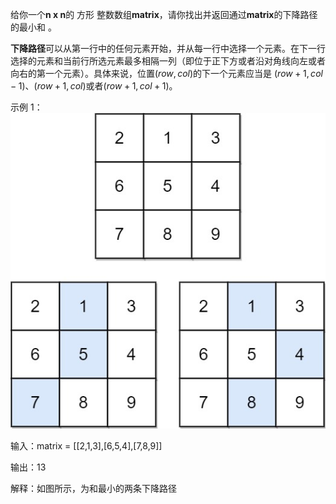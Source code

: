 给你一个**n x n**的 方形 整数数组**matrix**，请你找出并返回通过**matrix**的下降路径的最小和 。

**下降路径**可以从第一行中的任何元素开始，并从每一行中选择一个元素。在下一行选择的元素和当前行所选元素最多相隔一列（即位于正下方或者沿对角线向左或者向右的第一个元素）。具体来说，位置$(row, col)$的下一个元素应当是 $(row + 1, col - 1)$、$(row + 1, col)$或者$(row + 1, col + 1)$。

示例 1：
![avater](failing1-grid.jpg)

输入：matrix = [[2,1,3],[6,5,4],[7,8,9]]

输出：13

解释：如图所示，为和最小的两条下降路径



